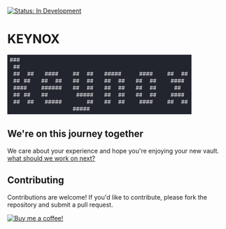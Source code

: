 [![Status: In Development](https://img.shields.io/badge/Status-In%20Development-blue)]()

# KEYNOX
<dev align="center">
	<img alt="keynox-logo" src="https://github.com/droubarka/keynox/blob/main/keynox/cli/keynox-logo.ascii.png"/>
</dev>

## We're on this journey together
We care about your experience and hope you're enjoying your new vault.
<br/>
[what should we work on next?](https://github.com/droubarka/keynox/issues/new)

## Contributing
Contributions are welcome! If you'd like to contribute, please fork the repository and submit a pull request.

[![Buy me a coffee!](https://www.buymeacoffee.com/assets/img/custom_images/orange_img.png)](https://www.buymeacoffee.com/droubarka)
